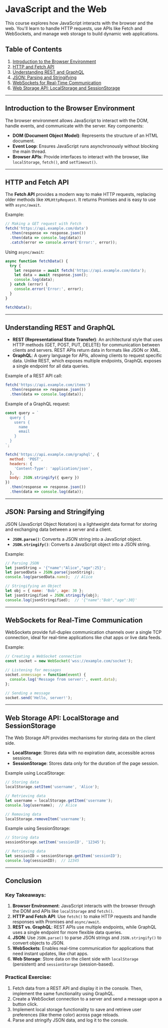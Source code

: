 
# JavaScript and the Web

This course explores how JavaScript interacts with the browser and the web. You'll learn to handle HTTP requests, use APIs like Fetch and WebSockets, and manage web storage to build dynamic web applications.

## Table of Contents
1. [Introduction to the Browser Environment](#introduction-to-the-browser-environment)
2. [HTTP and Fetch API](#http-and-fetch-api)
3. [Understanding REST and GraphQL](#understanding-rest-and-graphql)
4. [JSON: Parsing and Stringifying](#json-parsing-and-stringifying)
5. [WebSockets for Real-Time Communication](#websockets-for-real-time-communication)
6. [Web Storage API: LocalStorage and SessionStorage](#web-storage-api-localstorage-and-sessionstorage)

---

## Introduction to the Browser Environment
The browser environment allows JavaScript to interact with the DOM, handle events, and communicate with the server. Key components:
- **DOM (Document Object Model)**: Represents the structure of an HTML document.
- **Event Loop**: Ensures JavaScript runs asynchronously without blocking the main thread.
- **Browser APIs**: Provide interfaces to interact with the browser, like `localStorage`, `fetch()`, and `setTimeout()`.

---

## HTTP and Fetch API
The **Fetch API** provides a modern way to make HTTP requests, replacing older methods like `XMLHttpRequest`. It returns Promises and is easy to use with `async/await`.

Example:
```javascript
// Making a GET request with Fetch
fetch('https://api.example.com/data')
  .then(response => response.json())
  .then(data => console.log(data))
  .catch(error => console.error('Error:', error));
```

Using `async/await`:
```javascript
async function fetchData() {
  try {
    let response = await fetch('https://api.example.com/data');
    let data = await response.json();
    console.log(data);
  } catch (error) {
    console.error('Error:', error);
  }
}

fetchData();
```

---

## Understanding REST and GraphQL
- **REST (Representational State Transfer)**: An architectural style that uses HTTP methods (GET, POST, PUT, DELETE) for communication between clients and servers. REST APIs return data in formats like JSON or XML.
- **GraphQL**: A query language for APIs, allowing clients to request specific data. Unlike REST, which exposes multiple endpoints, GraphQL exposes a single endpoint for all data queries.

Example of a REST API call:
```javascript
fetch('https://api.example.com/items')
  .then(response => response.json())
  .then(data => console.log(data));
```

Example of a GraphQL request:
```javascript
const query = `
  query {
    users {
      name
      email
    }
  }
`;

fetch('https://api.example.com/graphql', {
  method: 'POST',
  headers: {
    'Content-Type': 'application/json',
  },
  body: JSON.stringify({ query })
})
  .then(response => response.json())
  .then(data => console.log(data));
```

---

## JSON: Parsing and Stringifying
JSON (JavaScript Object Notation) is a lightweight data format for storing and exchanging data between a server and a client. 

- **`JSON.parse()`**: Converts a JSON string into a JavaScript object.
- **`JSON.stringify()`**: Converts a JavaScript object into a JSON string.

Example:
```javascript
// Parsing JSON
let jsonString = '{"name":"Alice","age":25}';
let parsedData = JSON.parse(jsonString);
console.log(parsedData.name);  // Alice

// Stringifying an Object
let obj = { name: 'Bob', age: 30 };
let jsonStringified = JSON.stringify(obj);
console.log(jsonStringified);  // '{"name":"Bob","age":30}'
```

---

## WebSockets for Real-Time Communication
WebSockets provide full-duplex communication channels over a single TCP connection, ideal for real-time applications like chat apps or live data feeds.

Example:
```javascript
// Creating a WebSocket connection
const socket = new WebSocket('wss://example.com/socket');

// Listening for messages
socket.onmessage = function(event) {
  console.log('Message from server:', event.data);
};

// Sending a message
socket.send('Hello, server!');
```

---

## Web Storage API: LocalStorage and SessionStorage
The Web Storage API provides mechanisms for storing data on the client side. 

- **LocalStorage**: Stores data with no expiration date, accessible across sessions.
- **SessionStorage**: Stores data only for the duration of the page session.

Example using LocalStorage:
```javascript
// Storing data
localStorage.setItem('username', 'Alice');

// Retrieving data
let username = localStorage.getItem('username');
console.log(username);  // Alice

// Removing data
localStorage.removeItem('username');
```

Example using SessionStorage:
```javascript
// Storing data
sessionStorage.setItem('sessionID', '12345');

// Retrieving data
let sessionID = sessionStorage.getItem('sessionID');
console.log(sessionID);  // 12345
```

---

## Conclusion

### Key Takeaways:
1. **Browser Environment**: JavaScript interacts with the browser through the DOM and APIs like `localStorage` and `fetch()`.
2. **HTTP and Fetch API**: Use `fetch()` to make HTTP requests and handle responses with Promises and `async/await`.
3. **REST vs. GraphQL**: REST APIs use multiple endpoints, while GraphQL uses a single endpoint for more flexible data queries.
4. **JSON**: Use `JSON.parse()` to parse JSON strings and `JSON.stringify()` to convert objects to JSON.
5. **WebSockets**: Enables real-time communication for applications that need instant updates, like chat apps.
6. **Web Storage**: Store data on the client side with `localStorage` (persistent) and `sessionStorage` (session-based).

### Practical Exercise:
1. Fetch data from a REST API and display it in the console. Then, implement the same functionality using GraphQL.
2. Create a WebSocket connection to a server and send a message upon a button click.
3. Implement local storage functionality to save and retrieve user preferences (like theme color) across page reloads.
4. Parse and stringify JSON data, and log it to the console.
